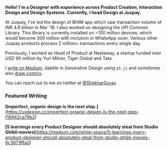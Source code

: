 **Hello! I'm a Designer with experience across Product Creation, Interaction Design and Design Systems. Currently, I head Design at Juspay.** 

At Juspay, I’ve led the design of BHIM app which saw transaction volume of INR 4.8 billion in Mar ’18. I also worked on designing the UPI Common Library. This library is currently installed on ~100 million devices; which would become 300 million with inclusion in WhatsApp soon. Various other Juspay products process 2 million+ transactions every single day.

Previously, I worked as Head of Product at Nestaway, a startup funded over USD 90 million by Yuri Milner, Tiger Global and Tata.

I [write on Medium](https://medium.com/@shekhargurav), dabble in Generative Design using `p5.js` and sometimes also [draw comics](https://yourstory.com/author/shekhar-gurav). 

You can reach out to me on twitter at [@ShekharGurav](http://twitter.com/ShekharGurav).

### Featured Writing

**[Imperfect, organic design is the next step.]**(https://uxdesign.cc/imperfect-organic-design-is-the-next-step-f16942ca79b2)

**[5 learnings every Product Designer should absolutely steal from Studio Ghibli movies]**(https://medium.com/white-space/5-learnings-every-product-designer-should-absolutely-steal-from-studio-ghibli-movies-6c3971fffa0)

